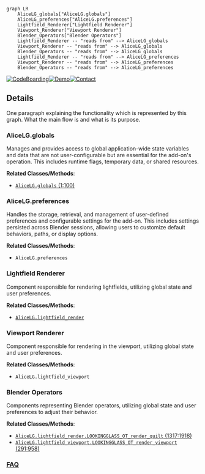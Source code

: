 ```mermaid
graph LR
    AliceLG_globals["AliceLG.globals"]
    AliceLG_preferences["AliceLG.preferences"]
    Lightfield_Renderer["Lightfield Renderer"]
    Viewport_Renderer["Viewport Renderer"]
    Blender_Operators["Blender Operators"]
    Lightfield_Renderer -- "reads from" --> AliceLG_globals
    Viewport_Renderer -- "reads from" --> AliceLG_globals
    Blender_Operators -- "reads from" --> AliceLG_globals
    Lightfield_Renderer -- "reads from" --> AliceLG_preferences
    Viewport_Renderer -- "reads from" --> AliceLG_preferences
    Blender_Operators -- "reads from" --> AliceLG_preferences
```

[![CodeBoarding](https://img.shields.io/badge/Generated%20by-CodeBoarding-9cf?style=flat-square)](https://github.com/CodeBoarding/GeneratedOnBoardings)[![Demo](https://img.shields.io/badge/Try%20our-Demo-blue?style=flat-square)](https://www.codeboarding.org/demo)[![Contact](https://img.shields.io/badge/Contact%20us%20-%20contact@codeboarding.org-lightgrey?style=flat-square)](mailto:contact@codeboarding.org)

## Details

One paragraph explaining the functionality which is represented by this graph. What the main flow is and what is its purpose.

### AliceLG.globals
Manages and provides access to global application-wide state variables and data that are not user-configurable but are essential for the add-on's operation. This includes runtime flags, temporary data, or shared resources.


**Related Classes/Methods**:

- <a href="https://github.com/regcs/AliceLG/blob/master/globals.py#L1-L100" target="_blank" rel="noopener noreferrer">`AliceLG.globals` (1:100)</a>


### AliceLG.preferences
Handles the storage, retrieval, and management of user-defined preferences and configurable settings for the add-on. This includes settings persisted across Blender sessions, allowing users to customize default behaviors, paths, or display options.


**Related Classes/Methods**:

- `AliceLG.preferences`


### Lightfield Renderer
Component responsible for rendering lightfields, utilizing global state and user preferences.


**Related Classes/Methods**:

- <a href="https://github.com/regcs/AliceLG/blob/master/lightfield_render.py" target="_blank" rel="noopener noreferrer">`AliceLG.lightfield_render`</a>


### Viewport Renderer
Component responsible for rendering in the viewport, utilizing global state and user preferences.


**Related Classes/Methods**:

- `AliceLG.lightfield_viewport`


### Blender Operators
Components representing Blender operators, utilizing global state and user preferences to adjust their behavior.


**Related Classes/Methods**:

- <a href="https://github.com/regcs/AliceLG/blob/master/lightfield_render.py#L1317-L1918" target="_blank" rel="noopener noreferrer">`AliceLG.lightfield_render.LOOKINGGLASS_OT_render_quilt` (1317:1918)</a>
- <a href="https://github.com/regcs/AliceLG/blob/master/lightfield_viewport.py#L291-L958" target="_blank" rel="noopener noreferrer">`AliceLG.lightfield_viewport.LOOKINGGLASS_OT_render_viewport` (291:958)</a>




### [FAQ](https://github.com/CodeBoarding/GeneratedOnBoardings/tree/main?tab=readme-ov-file#faq)
